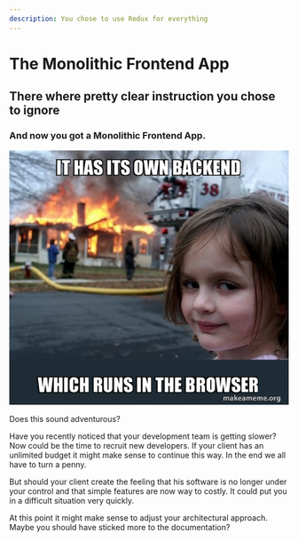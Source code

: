 ```yaml
---
description: You chose to use Redux for everything
---
```


# The Monolithic Frontend App

## There where pretty clear instruction you chose to ignore

### And now you got a Monolithic Frontend App.

![](.gitbook/assets/it-has-its-453813c190.jpg)

Does this sound adventurous?

Have you recently noticed that your development team is getting slower? Now could be the time to recruit new developers. If your client has an unlimited budget it might make sense to continue this way. In the end we all have to turn a penny.

But should your client create the feeling that his software is no longer under your control and that simple features are now way to costly. It could put you in a difficult situation very quickly.

At this point it might make sense to adjust your architectural approach. Maybe you should have sticked more to the documentation?



